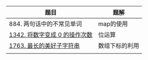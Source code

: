 | 题目                                                         | 题解           |
| ------------------------------------------------------------ | -------------- |
| 884. 两句话中的不常见单词                                    | map的使用      |
| [1342. 将数字变成 0 的操作次数](https://leetcode-cn.com/problems/number-of-steps-to-reduce-a-number-to-zero/) | 位运算         |
| [1763. 最长的美好子字符串](https://leetcode-cn.com/problems/longest-nice-substring/) | 数组下标的利用 |
|                                                              |                |

